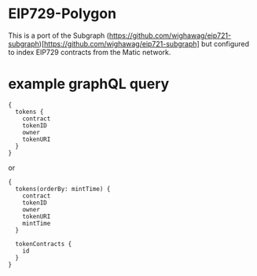 # EIP729-Polygon

This is a port of the Subgraph (https://github.com/wighawag/eip721-subgraph)[https://github.com/wighawag/eip721-subgraph] but configured to index EIP729 contracts from the Matic network.

# example graphQL query
```
{
  tokens {
    contract
    tokenID
    owner
    tokenURI
  }
}
```
or

```
{
  tokens(orderBy: mintTime) {
    contract
    tokenID
    owner
    tokenURI
    mintTime
  }
  
  tokenContracts {
    id
  }
}
```
